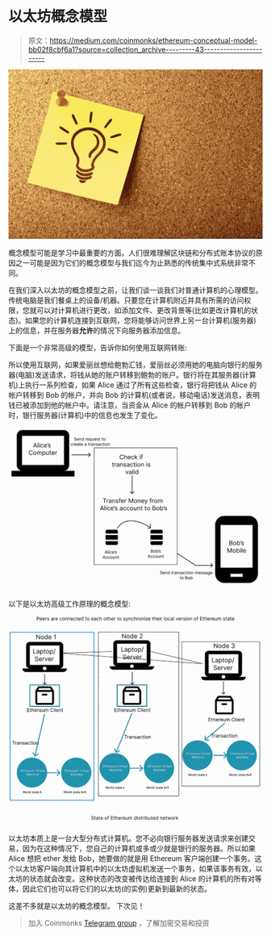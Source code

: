 # 以太坊概念模型

> 原文：<https://medium.com/coinmonks/ethereum-conceptual-model-bb02f8cbf6a1?source=collection_archive---------43----------------------->

![](img/be00e8886d6cd75df81338fb9fe1c9bd.png)

概念模型可能是学习中最重要的方面。人们很难理解区块链和分布式账本协议的原因之一可能是因为它们的概念模型与我们迄今为止熟悉的传统集中式系统非常不同。

在我们深入以太坊的概念模型之前，让我们谈一谈我们对普通计算机的心理模型。传统电脑是我们餐桌上的设备/机器。只要您在计算机附近并具有所需的访问权限，您就可以对计算机进行更改，如添加文件、更改背景等(比如更改计算机的状态)。如果您的计算机连接到互联网，您将能够访问世界上另一台计算机(服务器)上的信息，并在服务器**允许**的情况下向服务器添加信息。

下面是一个非常高级的模型，告诉你如何使用互联网转账:

所以使用互联网，如果爱丽丝想给鲍勃汇钱，爱丽丝必须用她的电脑向银行的服务器(电脑)发送请求，将钱从她的账户转移到鲍勃的账户。银行将在其服务器(计算机)上执行一系列检查，如果 Alice 通过了所有这些检查，银行将把钱从 Alice 的帐户转移到 Bob 的帐户，并向 Bob 的计算机(或者说，移动电话)发送消息，表明钱已被添加到他的帐户中。请注意，当资金从 Alice 的帐户转移到 Bob 的帐户时，银行服务器(计算机)中的信息也发生了变化。

![](img/f438b2b8b25eb8f49ff7dfb57421f9b2.png)

以下是以太坊高级工作原理的概念模型:

![](img/c546df6e9485dbea7092491823b0c4b6.png)

以太坊本质上是一台大型分布式计算机。您不必向银行服务器发送请求来创建交易，因为在这种情况下，您自己的计算机或多或少就是银行的服务器。所以如果 Alice 想把 ether 发给 Bob，她要做的就是用 Ethereum 客户端创建一个事务。这个以太坊客户端向其计算机中的以太坊虚拟机发送一个事务，如果该事务有效，以太坊的状态就会改变。这种状态的改变被传达给连接到 Alice 的计算机的所有对等体，因此它们也可以将它们的以太坊(的实例)更新到最新的状态。

这差不多就是以太坊的概念模型。
下次见！

> 加入 Coinmonks [Telegram group](https://t.me/joinchat/Trz8jaxd6xEsBI4p) ，了解加密交易和投资